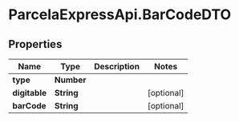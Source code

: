 # ParcelaExpressApi.BarCodeDTO

## Properties

Name | Type | Description | Notes
------------ | ------------- | ------------- | -------------
**type** | **Number** |  | 
**digitable** | **String** |  | [optional] 
**barCode** | **String** |  | [optional] 


